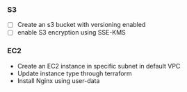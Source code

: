 ### S3
- [ ] Create an s3 bucket with versioning enabled
- [ ] enable S3 encryption using SSE-KMS

### EC2
- Create an EC2 instance in specific subnet in default VPC
- Update instance type through terraform
- Install Nginx using user-data
